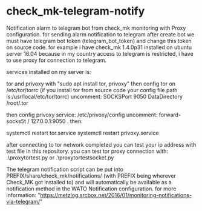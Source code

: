 # check_mk-telegram-notify
Notification alarm to telegram bot from check_mk monitoring with Proxy configuration.
for sending alarm notification to telegram after create bot we must have telegram bot token (telegram_bot_token) and change this token on source code.
for example i have check_mk 1.4.0p31 installed on ubuntu server 16.04 because in my country access to telegram is restricted,
i have to use proxy for connection to telegram.

services installed on my server is:

tor and privoxy with "sudo apt install tor, privoxy"
then config tor on /etc/tor/torrc (if you install tor from source code your config file path is:/usr/local/etc/tor/torrc) uncomment: SOCKSPort 9050 DataDirectory /root/.tor 

then config privoxy service:
/etc/privoxy/config uncomment: forward-socks5t / 127.0.0.1:9050 . then:

systemctl restart tor.service 
systemctl restart privoxy.service 

after connecting to tor network completed you can test your ip address with test file in this repository.
you can test tor proxy connection with:
.\proxytortest.py
or
.\proxytortestsocket.py

The telegram notification script can be put into PREFIX/share/check_mk/notifications/ (with PREFIX being wherever Check_MK got installed to) 
and will automatically be available as a notification method in the WATO Notification configuration. 
for more information:
"https://metzlog.srcbox.net/2016/01/monitoring-notifications-via-telegram/"
